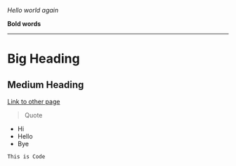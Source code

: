 *Hello world again*

**Bold words**

---
# Big Heading
## Medium Heading

[Link to other page](https://github.com/w2llS/cse15l-lab-reports/edit/main/index.md)

> Quote

* Hi
* Hello
* Bye

```
This is Code
```
